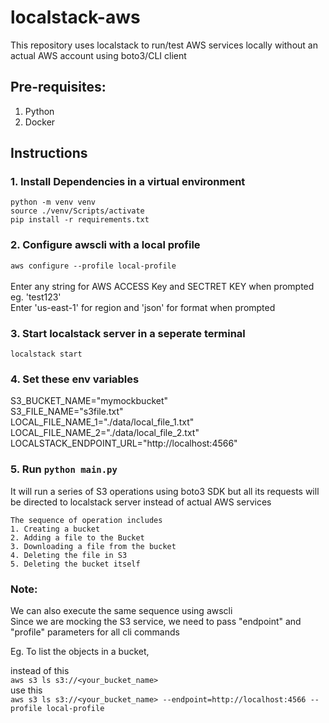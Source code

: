 # localstack-aws
This repository uses localstack to run/test AWS services locally without an actual AWS account using boto3/CLI client


## Pre-requisites:
1. Python
2. Docker

## Instructions

### 1. Install Dependencies in a virtual environment
```
python -m venv venv
source ./venv/Scripts/activate
pip install -r requirements.txt
```
### 2. Configure awscli with a local profile

```aws configure --profile local-profile``` <br><br>
Enter any string for AWS ACCESS Key and SECTRET KEY when prompted eg. 'test123' <br>
Enter 'us-east-1' for region and 'json' for format when prompted

### 3. Start localstack server in a seperate terminal
```localstack start```

### 4. Set these env variables

S3_BUCKET_NAME="mymockbucket" <br>
S3_FILE_NAME="s3file.txt" <br>
LOCAL_FILE_NAME_1="./data/local_file_1.txt" <br>
LOCAL_FILE_NAME_2="./data/local_file_2.txt" <br>
LOCALSTACK_ENDPOINT_URL="http://localhost:4566" <br>

### 5. Run ``` python main.py ```

It will run a series of S3 operations using boto3 SDK but all its requests will be directed to localstack server instead of actual AWS services

    The sequence of operation includes
    1. Creating a bucket
    2. Adding a file to the Bucket
    3. Downloading a file from the bucket
    4. Deleting the file in S3
    5. Deleting the bucket itself

### Note:
We can also execute the same sequence using awscli <br>
Since we are mocking the S3 service, we need to pass "endpoint" and "profile" parameters for all cli commands <br>

Eg. To list the objects in a bucket,<br>

instead of this <br>
```aws s3 ls s3://<your_bucket_name> ``` <br>
use this <br>
```aws s3 ls s3://<your_bucket_name> --endpoint=http://localhost:4566 --profile local-profile```<br>



